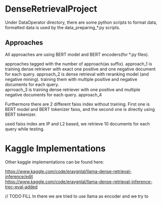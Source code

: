 # DenseRetrievalProject

Under DataOperator directory, there are some python scripts to format data, formatted data is used by the data_preparing_*.py scripts. 

## Approaches
All approaches are using BERT model and BERT encoders(for *.py files).  

approaches tagged with the number of approach(as suffix).
approach_1 is training dense retriever with exact one positive and one negative document for each query. 
approach_2 is dense retrieval with reranking model (and negative mining). training them with multiple positive and negative documents for each query.  
aprroach_3 is training dense retriever with one positive and multiple negative documents for each query.
approach_4 

Furthermore there are 2 different faiss index without training. First one is BERT model and BERT tokenizer faiss, and the second one is directly using BERT tokenizer. 

used faiss index are IP and L2 based, we retrieve 10 documents for each query while testing. 

# Kaggle Implementations
Other kaggle implementations can be found here:  

https://www.kaggle.com/code/eraygnlal/llama-dense-retrieval-inference/edit  
https://www.kaggle.com/code/eraygnlal/llama-dense-retrieval-inference-trec-eval-added

// TODO FILL
In there we are tried to use llama as encoder and we try to 
